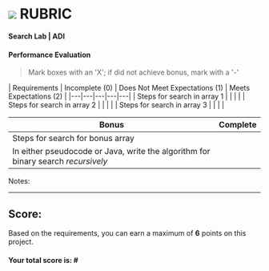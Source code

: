 # ![](https://ga-dash.s3.amazonaws.com/production/assets/logo-9f88ae6c9c3871690e33280fcf557f33.png) RUBRIC
**Search Lab | ADI** 	 						


#### Performance Evaluation
> Mark boxes with an 'X'; if did not achieve bonus, mark with a '-'

| Requirements | Incomplete (0) | Does Not Meet Expectations (1) | Meets Expectations (2) |
|---|---|---|---|---|
| Steps for search in array 1 | | | |
| Steps for search in array 2 | | | |
| Steps for search in array 3 | | | |

| Bonus | Complete |
|---|---|
| Steps for search for bonus array| |
| In either pseudocode or Java, write the algorithm for binary search *recursively* | |

Notes:

<!-- > Example: Your getting the hang of this!  Be sure to practice proper indentation and spacing.  Nice work! On line (INSERT SPECIFIC LINE NUMBER) in the (INSERT SPECIFIC FILE NAME) you (INSERT SPECIFIC CRITIQUE). Also, on line (INSERT SPECIFIC LINE NUMBER) in the (INSERT SPECIFIC FILE NAME) you (INSERT SPECIFIC CRITIQUE -->

---

## Score:
Based on the requirements, you can earn a maximum of  **6**  points on this project.

#### Your total score is: **#**
